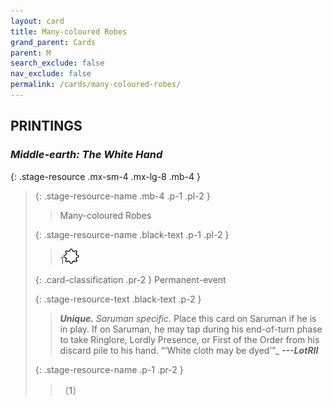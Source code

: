 ```yaml
---
layout: card
title: Many-coloured Robes
grand_parent: Cards
parent: M
search_exclude: false
nav_exclude: false
permalink: /cards/many-coloured-robes/
---
```


## PRINTINGS


### _Middle-earth: The White Hand_

{: .stage-resource .mx-sm-4 .mx-lg-8 .mb-4 }
> {: .stage-resource-name .mb-4 .p-1 .pl-2 }
> > <div class="card-mp"></div>
> > <div class="card-name">Many-coloured Robes</div>
>
> {: .stage-resource-name .black-text .p-1 .pl-2 }
> > 1![](/assets/images/stage-point.svg)
>
> {: .card-classification .pr-2 }
> Permanent-event
>
> {: .stage-resource-text .black-text .p-2 }
> > _**Unique.**_ _Saruman specific._ Place this card on Saruman if he is in play. If on Saruman, he may tap during his end-of-turn phase to take Ringlore, Lordly Presence, or First of the Order from his discard pile to his hand.   “‘White cloth may be dyed’”_ ***---LotRII*** 
> 
> {: .stage-resource-name .p-1 .pr-2 }
> > <div class="card-shield"></div>
> > <div class="card-corruption">〔1〕</div>
